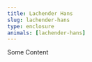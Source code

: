 ```yaml
---
title: Lachender Hans
slug: lachender-hans
type: enclosure
animals: [lachender-hans]
---
```

Some Content
